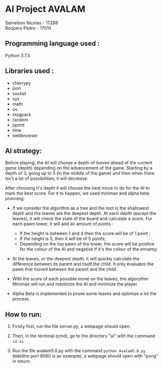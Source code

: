 # AI Project AVALAM

Samelson Nicolas - 17288  
Roquero Pedro - 17010

## Programming language used :

Python 3.7.5

## Libraries used :

* cherrypy
* json
* socket
* sys
* math 
* os
* msgpack
* random 
* pprint
* time
* webbrowser

## AI strategy:

Before playing, the AI will choose a depth of moves ahead of the current game (depth) 
depending on the advancement of the game. Starting by a depth of 3, going up to 5 (in the middle of the game)
and then when there isn't a lot of possibilities, it will decrease.

After choosing it's depth it will choose the best move to do for the AI to mark the best score.
For it to happen, we used minimax and alpha beta prunning:

- If we consider the algorithm as a tree and the root is the shallowest depth and the leaves are the deepest depth.
At each depth (except the leaves), it will check the state of the board and
calculate a score. For each pawn tower, it will add an amount of points :  
  -  If the height is between 1 and 4 then the score will be of 1 point ;
  -  If the height is 5, then it will be of 5 points;
  -  Depending on the top pawn of the tower, the score will be positive for the colour of the AI and negative if it's the colour of the ennemy;  
   

- At the leaves, or the deepest depth, it will quickly calculate the difference between its parent and itself,the child. It only evaluates the pawn that moved between the parent and the child.

- With the score of each possible move on the leaves, the algorythm Minimax will run and 
maximize the AI and minimize the player. 

- Alpha Beta is implemented to prune some leaves and 
optimize a lot the process.

## How to run:

1. Firstly first, run the file server.py, a webpage should open.

1. Then, in the terminal (cmd), go to the directory "ai" with the command `cd ai`.

1. Run the file avalam5.0.py with the command `python Avalam5.0.py 8080`(the port 8080 is an example), a webpage should open with "pong" in return.
